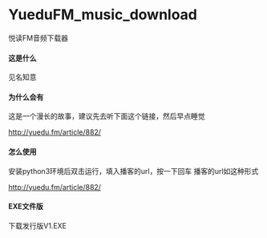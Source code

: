 # YueduFM_music_download
悦读FM音频下载器

#### 这是什么
见名知意

#### 为什么会有
这是一个漫长的故事，建议先去听下面这个链接，然后早点睡觉

http://yuedu.fm/article/882/

#### 怎么使用
安装python3环境后双击运行，填入播客的url，按一下回车
播客的url如这种形式

http://yuedu.fm/article/882/

#### EXE文件版
下载发行版V1.EXE
